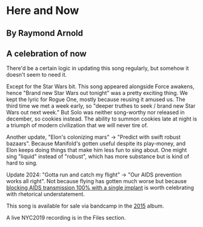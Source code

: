 #  Here and Now
## By Raymond Arnold
## A celebration of now

There'd be a certain logic in updating this song regularly, but
somehow it doesn't seem to need it.

Except for the Star Wars bit.  This song appeared alongside Force
awakens, hence "Brand new Star Wars out tonight" was a pretty exciting
thing.  We kept the lyric for Rogue One, mostly because reusing it
amused us.  The third time we met a week early, so "deeper truthes to
seek / brand new Star Wars out next week."  But Solo was neither
song-worthy nor released in december, so cookies instead.  The ability
to summon cookies late at night is a triumph of modern civilization
that we will never tire of. 

Another update, "Elon's colonizing mars" -> "Predict with swift robust
bazaars".  Because Manifold's gotten useful despite its play-money,
and Elon keeps doing things that make him less fun to sing about.  One
might sing "liquid" instead of "robust", which has more substance but
is kind of hard to sing.

Update 2024: "Gotta run and catch my flight" -> "Our AIDS prevention
works all right".  Not because flying has gotten much worse but
because [blocking AIDS transmission 100% with a single
implant](https://www.nejm.org/doi/full/10.1056/NEJMoa2407001) is worth
celebrating with rhetorical understatement.

This song is available for sale via bandcamp in the [2015](https://humanistculture.bandcamp.com/album/solstice-2015) album.

A live NYC2019 recording is in the Files section.
